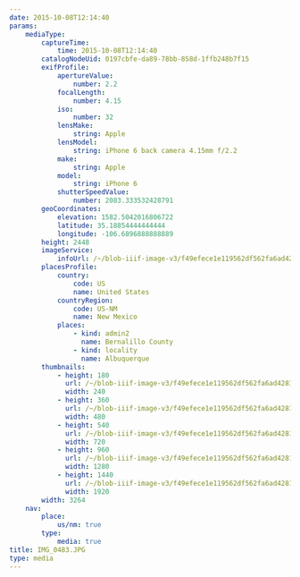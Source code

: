 ```yaml
---
date: 2015-10-08T12:14:40
params:
    mediaType:
        captureTime:
            time: 2015-10-08T12:14:40
        catalogNodeUid: 0197cbfe-da89-78bb-858d-1ffb248b7f15
        exifProfile:
            apertureValue:
                number: 2.2
            focalLength:
                number: 4.15
            iso:
                number: 32
            lensMake:
                string: Apple
            lensModel:
                string: iPhone 6 back camera 4.15mm f/2.2
            make:
                string: Apple
            model:
                string: iPhone 6
            shutterSpeedValue:
                number: 2083.333532428791
        geoCoordinates:
            elevation: 1582.5042016806722
            latitude: 35.18854444444444
            longitude: -106.6896888888889
        height: 2448
        imageService:
            infoUrl: /~/blob-iiif-image-v3/f49efece1e119562df562fa6ad4281716acad8c39ff298956c2aaf02f470144c/info.json
        placesProfile:
            country:
                code: US
                name: United States
            countryRegion:
                code: US-NM
                name: New Mexico
            places:
                - kind: admin2
                  name: Bernalillo County
                - kind: locality
                  name: Albuquerque
        thumbnails:
            - height: 180
              url: /~/blob-iiif-image-v3/f49efece1e119562df562fa6ad4281716acad8c39ff298956c2aaf02f470144c/full/240%2C180/0/default.jpg
              width: 240
            - height: 360
              url: /~/blob-iiif-image-v3/f49efece1e119562df562fa6ad4281716acad8c39ff298956c2aaf02f470144c/full/480%2C360/0/default.jpg
              width: 480
            - height: 540
              url: /~/blob-iiif-image-v3/f49efece1e119562df562fa6ad4281716acad8c39ff298956c2aaf02f470144c/full/720%2C540/0/default.jpg
              width: 720
            - height: 960
              url: /~/blob-iiif-image-v3/f49efece1e119562df562fa6ad4281716acad8c39ff298956c2aaf02f470144c/full/1280%2C960/0/default.jpg
              width: 1280
            - height: 1440
              url: /~/blob-iiif-image-v3/f49efece1e119562df562fa6ad4281716acad8c39ff298956c2aaf02f470144c/full/1920%2C1440/0/default.jpg
              width: 1920
        width: 3264
    nav:
        place:
            us/nm: true
        type:
            media: true
title: IMG_0483.JPG
type: media
---
```

